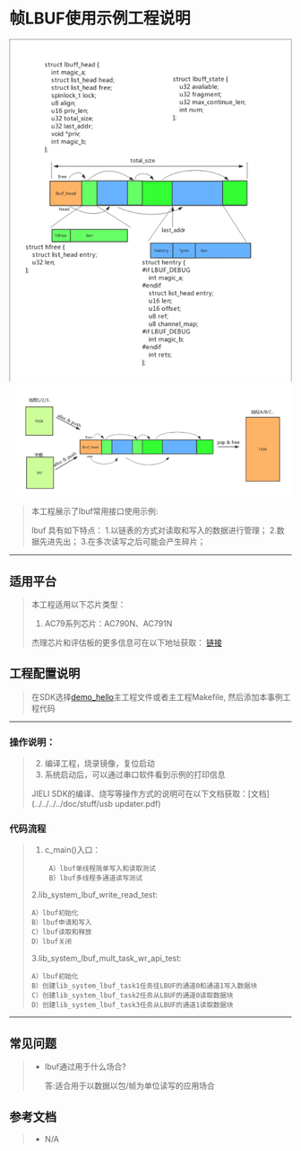 ﻿# 帧LBUF使用示例工程说明

![](图片1.png)
![](图片2.png)

>
> 本工程展示了lbuf常用接口使用示例:
>
> lbuf 具有如下特点：
> 	1.以链表的方式对读取和写入的数据进行管理；
> 	2.数据先进先出；
> 	3.在多次读写之后可能会产生碎片；

---

## 适用平台

> 本工程适用以下芯片类型：
> 1. AC79系列芯片：AC790N、AC791N
>
> 杰理芯片和评估板的更多信息可在以下地址获取：
> [链接](https://shop321455197.taobao.com/?spm=a230r.7195193.1997079397.2.2a6d391d3n5udo)

## 工程配置说明

> 在SDK选择[demo_hello](../../../../apps/demo_hello/board)主工程文件或者主工程Makefile, 然后添加本事例工程代码

---



### 操作说明：

> 2. 编译工程，烧录镜像，复位启动
> 3. 系统启动后，可以通过串口软件看到示例的打印信息
>
> JIELI SDK的编译、烧写等操作方式的说明可在以下文档获取：[文档](../../../../doc/stuff/usb updater.pdf)

### 代码流程

> 1. c_main()入口：
>
>
>         A）lbuf单线程简单写入和读取测试
>         B）lbuf多线程多通道读写测试
>
> 2.lib_system_lbuf_write_read_test:
>
> ```
> A）lbuf初始化
> B）lbuf申请和写入
> C）lbuf读取和释放
> D）lbuf关闭
> ```
>
> 3.lib_system_lbuf_mult_task_wr_api_test:
>
> ```
> A）lbuf初始化
> B）创建lib_system_lbuf_task1任务往LBUF的通道0和通道1写入数据块
> C）创建lib_system_lbuf_task2任务从LBUF的通道0读取数据块
> D）创建lib_system_lbuf_task3任务从LBUF的通道1读取数据块
> ```
>
> 
---

## 常见问题

> * lbuf通过用于什么场合?
>
>   答:适合用于以数据以包/帧为单位读写的应用场合

## 参考文档

> * N/A
